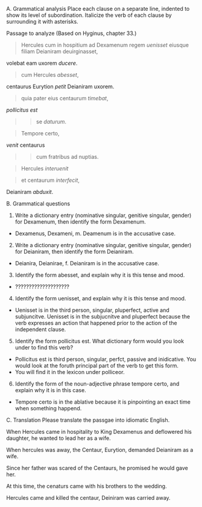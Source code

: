 A. Grammatical analysis
Place each clause on a separate line, indented to show its level of subordination. 
Italicize the verb of each clause by surrounding it with asterisks. 

Passage to analyze
(Based on Hyginus, chapter 33.)

>Hercules cum in hospitium ad Dexamenum regem *uenisset* eiusque filiam Deianiram deuirginasset, 

volebat eam uxorem *ducere*. 


>cum Hercules *abesset*,

centaurus Eurytion *petit* Deianiram uxorem.


>quia pater eius centaurum *timebat*, 

*pollicitus est* 

>>se *daturum*.


>Tempore certo, 

*venit* centaurus 

>>cum fratribus ad nuptias.


>Hercules *interuenit* 

>et centaurum *interfecit*, 

Deianiram *abduxit*.



B. Grammatical questions
1. Write a dictionary entry (nominative singular, genitive singular, gender) for Dexamenum, then identify the form Dexamenum.
  - Dexamenus, Dexameni, m. Deamenum is in the accusative case.
2. Write a dictionary entry (nominative singular, genitive singular, gender) for Deianiram, then identify the form Deianiram.
  - Deianira, Deianirae, f. Deianiram is in the accusative case.
3. Identify the form abesset, and explain why it is this tense and mood.
  - ????????????????????
4. Identify the form uenisset, and explain why it is this tense and mood.
  - Uenisset is in the third person, singular, pluperfect, active and subjuncitve. Uenisset is in the subjucnitve and pluperfect because the verb expresses an action that happened prior to the action of the independent clause. 
5. Identify the form pollicitus est. What dictionary form would you look under to find this verb?
  - Pollicitus est is third person, singular, perfct, passive and inidicative. You would look at the foruth principal part of the verb to get this form.
  - You will find it in the lexicon under polliceor.
6. Identify the form of the noun-adjective phrase tempore certo, and explain why it is in this case.
  - Tempore certo is in the ablative because it is pinpointing an exact time when something happend.


C. Translation
Please translate the passgae into idiomatic English.


When Hercules came in hospitality to King Dexamenus and deflowered his daughter, he wanted to lead her as a wife.

When hercules was away, the Centaur, Eurytion, demanded Deianiram as a wife.

Since her father was scared of the Centaurs, he promised he would gave her.

At this time, the cenaturs came with his brothers to the wedding.

Hercules came and killed the centaur, Deiniram was carried away.
